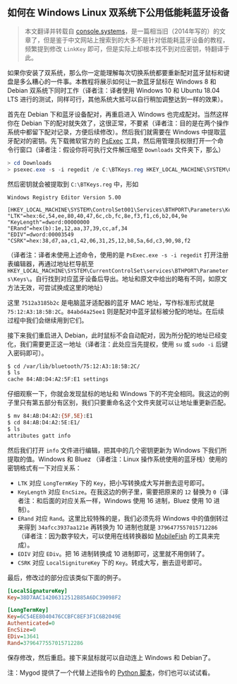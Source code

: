 ## 如何在 Windows Linux 双系统下公用低能耗蓝牙设备

> 本文翻译并转载自 [console.systems](https://console.systems/2014/09/how-to-pair-low-energy-le-bluetooth.html)，是一篇相当旧（2014年写的）的文章了，但是鉴于中文网站上搜索到的大多不是针对低能耗蓝牙设备的教程，频繁提到修改 `LinkKey` 即可，但是实际上却根本找不到对应密钥，特翻译于此。

如果你安装了双系统，那么你一定能理解每次切换系统都要重新配对蓝牙鼠标和键盘是多么糟心的一件事。本教程将展示如何让一款蓝牙鼠标在 Windows 8 和 Debian 双系统下同时工作（译者注：译者使用 Windows 10 和 Ubuntu 18.04 LTS 进行的测试，同样可行，其他系统大抵可以自行稍加调整达到一样的效果）。

首先在 Debian 下和蓝牙设备配对，再重启进入 Windows 也完成配对。当然这样你在 Debian 下的配对就失效了，这很正常，不要紧（译者注：目的是在两个操作系统中都留下配对记录，方便后续修改）。然后我们就需要在 Windows 中提取蓝牙配对的密钥。先下载微软官方的 [PsExec](https://docs.microsoft.com/en-us/sysinternals/downloads/psexec) 工具，然后用管理员权限打开一个命令行窗口（译者注：假设你将可执行文件解压缩至 `Downloads` 文件夹下，那么）

```powershell
> cd Downloads
> psexec.exe -s -i regedit /e C:\BTKeys.reg HKEY_LOCAL_MACHINE\SYSTEM\ControlSet001\Services\BTHPORT\Parameters\Keys
```

然后密钥就会被提取到 `C:\BTKeys.reg` 中，形如

```
Windows Registry Editor Version 5.00

[HKEY_LOCAL_MACHINE\SYSTEM\ControlSet001\Services\BTHPORT\Parameters\Keys\7512a3185b2c\84abd4a25ee1]
"LTK"=hex:6c,54,ee,80,40,47,6c,cb,fc,8e,f3,f1,c6,b2,04,9e
"KeyLength"=dword:00000000
"ERand"=hex(b):1e,12,aa,37,39,cc,af,34
"EDIV"=dword:00003549
"CSRK"=hex:38,d7,aa,c1,42,06,31,25,12,b8,5a,6d,c3,90,98,f2
```

（译者注：译者未使用上述命令，使用的是 `PsExec.exe -s -i regedit` 打开注册表编辑器，再通过地址栏导航至 `HKEY_LOCAL_MACHINE\SYSTEM\CurrentControlSet\services\BTHPORT\Parameters\Keys\`。自行找到对应蓝牙设备后导出。地址和原文中给出的略有不同，如原文方法无效，可尝试换成这里的地址）

这里 `7512a3185b2c` 是电脑蓝牙适配器的蓝牙 MAC 地址，写作标准形式就是 `75:12:A3:18:5B:2C`。`84abd4a25ee1` 则是配对中蓝牙鼠标被分配的地址。在后续过程中我们会继续用到它们。

接下来我们重启进入 Debian，此时鼠标不会自动配对，因为所分配的地址已经变化，我们需要更正这一地址（译者注：此处应当先提权，使用 `su` 或 `sudo -i` 后键入密码即可）。

```bash
$ cd /var/lib/bluetooth/75:12:A3:18:5B:2C/
$ ls
cache 84:AB:D4:A2:5F:E1 settings
```

仔细观察一下，你就会发现鼠标的地址和 Windows 下的不完全相同。我这边的例子里只有第五部分有区别，我们只要重命名这个文件夹就可以让地址重更新匹配。

```bash
$ mv 84:AB:D4:A2:{5F,5E}:E1
$ cd 84:AB:D4:A2:5E:E1/
$ ls
attributes gatt info
```

然后我们打开 `info` 文件进行编辑，把其中的几个密钥更新为 Windows 下我们所提取的值。Windows 和 Bluez （译者注：Linux 操作系统使用的蓝牙栈）使用的密钥格式有一下对应关系：

+ `LTK` 对应 `LongTermKey` 下的 `Key`，把小写转换成大写并删去逗号即可。
+ `KeyLength` 对应 `EncSize`。在我这边的例子里，需要把原来的 `12` 替换为 `0`（译者注：和后面的对应关系一样，Windows 使用 16 进制，Bluez 使用 10 进制）。
+ `ERand` 对应 `Rand`。这里比较特殊的是，我们必须先将 Windows 中的值倒转过来得到 `34afcc3937aa121e` 再转换为 10 进制也就是 `3796477557015712286` （译者注：因为数字较大，可以使用在线转换器如 [MobileFish](https://www.mobilefish.com/services/big_number/big_number.php) 的工具来完成）。
+ `EDIV` 对应 `EDiv`。把 16 进制转换成 10 进制即可，这里就不用倒转了。
+ `CSRK` 对应 `LocalSignitureKey` 下的 `Key`。转成大写，删去逗号即可。

最后，修改过的部分应该类似下面的例子。

```ini
[LocalSignatureKey]
Key=38D7AAC14206312512B85A6DC39098F2

[LongTermKey]
Key=6C54EE8040476CCBFC8EF3F1C6B2049E
Authenticated=0
EncSize=0
EDiv=13641
Rand=3796477557015712286
```

保存修改，然后重启。接下来鼠标就可以自动连上 Windows 和 Debian了。

注：Mygod 提供了一个代替上述指令的 [Python 脚本](https://gist.github.com/Mygod/f390aabf53cf1406fc71166a47236ebf)，你们也可以试试看。